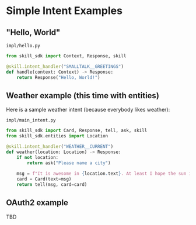 # Simple Intent Examples

## "Hello, World" 

`impl/hello.py`
```python
from skill_sdk import Context, Response, skill

@skill.intent_handler("SMALLTALK__GREETINGS")
def handle(context: Context) -> Response:
    return Response("Hello, World!")
```

## Weather example (this time with entities)

Here is a sample weather intent (because everybody likes weather):

`impl/main_intent.py`
```python
from skill_sdk import Card, Response, tell, ask, skill
from skill_sdk.entities import Location

@skill.intent_handler("WEATHER__CURRENT")
def weather(location: Location) -> Response:
    if not location:
        return ask("Please name a city")
    
    msg = f"It is awesome in {location.text}. At least I hope the sun is shining"
    card = Card(text=msg)
    return tell(msg, card=card)
```

## OAuth2 example

TBD
